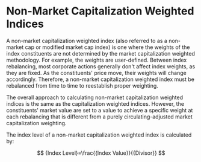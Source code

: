 # Non-Market Capitalization Weighted Indices

A non-market capitalization weighted index (also referred to as a non-market cap or modified market cap index) is one where the weights of the index constituents are not determined by the market capitalization weighted methodology. For example, the weights are user-defined. Between index rebalancing, most corporate actions generally don't affect index weights, as they are fixed. As the constituents' price move,  their weights will change accordingly. Therefore, a non-market capitalization weighted index must be rebalanced from time to time to reestablish proper weighting.

The overall approach to calculating non-market capitalization weighted indices is the same as the capitalization weighted indices. However, the constituents' market value are set to a value to achieve a specific weight at each rebalancing that is different from a purely circulating-adjusted market capitalization weighting.

The index level of a non-market capitalization weighted index is calculated by:

$$
{Index Level}=\frac{{Index Value}}{{Divisor}}
$$

